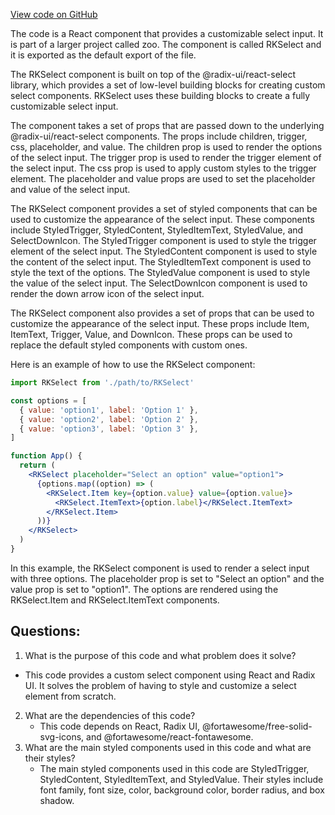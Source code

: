 [View code on GitHub](zoo-labs/zoo/blob/master/ui/src/primitives/Select.tsx)

The code is a React component that provides a customizable select input. It is part of a larger project called zoo. The component is called RKSelect and it is exported as the default export of the file. 

The RKSelect component is built on top of the @radix-ui/react-select library, which provides a set of low-level building blocks for creating custom select components. RKSelect uses these building blocks to create a fully customizable select input. 

The component takes a set of props that are passed down to the underlying @radix-ui/react-select components. The props include children, trigger, css, placeholder, and value. The children prop is used to render the options of the select input. The trigger prop is used to render the trigger element of the select input. The css prop is used to apply custom styles to the trigger element. The placeholder and value props are used to set the placeholder and value of the select input. 

The RKSelect component provides a set of styled components that can be used to customize the appearance of the select input. These components include StyledTrigger, StyledContent, StyledItemText, StyledValue, and SelectDownIcon. The StyledTrigger component is used to style the trigger element of the select input. The StyledContent component is used to style the content of the select input. The StyledItemText component is used to style the text of the options. The StyledValue component is used to style the value of the select input. The SelectDownIcon component is used to render the down arrow icon of the select input. 

The RKSelect component also provides a set of props that can be used to customize the appearance of the select input. These props include Item, ItemText, Trigger, Value, and DownIcon. These props can be used to replace the default styled components with custom ones. 

Here is an example of how to use the RKSelect component:

```jsx
import RKSelect from './path/to/RKSelect'

const options = [
  { value: 'option1', label: 'Option 1' },
  { value: 'option2', label: 'Option 2' },
  { value: 'option3', label: 'Option 3' },
]

function App() {
  return (
    <RKSelect placeholder="Select an option" value="option1">
      {options.map((option) => (
        <RKSelect.Item key={option.value} value={option.value}>
          <RKSelect.ItemText>{option.label}</RKSelect.ItemText>
        </RKSelect.Item>
      ))}
    </RKSelect>
  )
}
``` 

In this example, the RKSelect component is used to render a select input with three options. The placeholder prop is set to "Select an option" and the value prop is set to "option1". The options are rendered using the RKSelect.Item and RKSelect.ItemText components.
## Questions: 
 1. What is the purpose of this code and what problem does it solve?
   - This code provides a custom select component using React and Radix UI. It solves the problem of having to style and customize a select element from scratch.
2. What are the dependencies of this code?
   - This code depends on React, Radix UI, @fortawesome/free-solid-svg-icons, and @fortawesome/react-fontawesome.
3. What are the main styled components used in this code and what are their styles?
   - The main styled components used in this code are StyledTrigger, StyledContent, StyledItemText, and StyledValue. Their styles include font family, font size, color, background color, border radius, and box shadow.